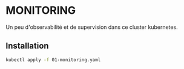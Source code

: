 # MONITORING

Un peu d'observabilité et de supervision dans ce cluster kubernetes.

## Installation

```bash
kubectl apply -f 01-monitoring.yaml
```
